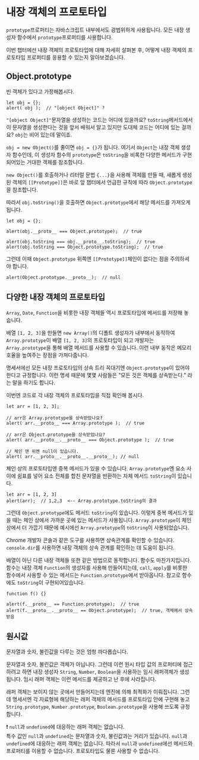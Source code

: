 # 내장 객체의 프로토타입

`prototype`프로퍼티는 자바스크립트 내부에서도 광범위하게 사용됩니다. 모든 내장 생성자 함수에서 `prototype`프로퍼티를 사용합니다.   
   
이번 챕터에선 내장 객체의 프로토타입에 대해 자세히 살펴본 후, 어떻게 내장 객체의 프로토타입 프로퍼티를 응용할 수 있는지 알아보겠습니다.



## Object.prototype

빈 객체가 있다고 가정해봅시다.
```
let obj = {};
alert( obj );  // "[object Object]" ?
```
`"[object Object]"`문자열을 생성하는 코드는 어디에 있을까요? `toString`메서드에서 이 문자열을 생성한다는 것을 앞서 배워서 알고 있지만 도대체 코드는 어디에 있는 걸까요? `obj`는 비어 있는데 말이죠.   
   
`obj = new Object()`를 줄이면 `obj = {}`가 됩니다. 여기서 `Object`는 내장 객체 생성자 함수인데, 이 생성자 함수의 `prototype`은 `toString`을 비록한 다양한 메서드가 구현되어있는 거대한 객체를 참조합니다.   
   
`new Object()`를 호출하거나 리터럴 문법 `{...}`을 사용해 객체를 만들 때, 새롭게 생성된 객체의 `[[Prototype]]`은 바로 앞 챕터에서 언급한 규칙에 따라 `Object.prototype`을 참조합니다.   
   
따라서 `obj.toString()`을 호출하면 `Object.prototype`에서 해당 메서드를 가져오게 됩니다.
```
let obj = {};

alert(obj.__proto__ === Object.prototype);  // true

alert(obj.toString === obj.__proto__.toString);  // true
alert(obj.toString === Object.prototype.toString);  // true
```
그런데 이때 `Object.prototype` 위쪽엔 `[[Prototype]]`체인이 없다는 점을 주의하셔야 합니다.
```
alert(Object.prototype.__proto__);  // null
```



## 다양한 내장 객체의 프로토타입

`Array`, `Date`, `Function`을 비롯한 내장 객체들 역시 프로토타입에 메서드를 저장해 놓습니다.   
   
배열 `[1, 2, 3]`을 만들면 `new Array()`의 디폴트 생성자가 내부에서 동작하여 `Array.prototype`이 배열 `[1, 2, 3]`의 프로토타입이 되고 개발자는 `Array.prototype`을 통해 배열 메서드를 사용할 수 있습니다. 이런 내부 동작은 메모리 호율을 높여주는 장점을 가져다줍니다.   
   
명세서에선 모든 내장 프로토타입의 상속 트리 꼭대기엔 `Object.prototype`이 있어야 한다고 규정합니다. 이런 명세 때문에 몇몇 사람들은 "모든 것은 객체를 상속받는다." 라는 말을 하기도 합니다.   
   
이번엔 코드로 각 내장 객체의 프로토타입을 직접 확인해 봅시다.
```
let arr = [1, 2, 3];

// arr은 Array.prototype을 상속받았나요?
alert( arr.__proto__ === Array.prototype );  // true

// arr은 Object.prototype을 상속받았나요?
alert( arr.__proto__.__proto__ === Object.prototype );  // true

// 체인 맨 위엔 null이 있습니다.
alert( arr.__proto__.__proto__.__proto__); // null
```
체인 상의 프로토타입엔 중복 메서드가 있을 수 있습니다. `Array.prototype`엔 요소 사이에 쉼표를 넣어 요소 전체를 합친 문자열을 반환하는 자체 메서드 `toString`이 있습니다.
```
let arr = [1, 2, 3]
alert(arr);  // 1,2,3  <-- Array.prototype.toString의 결과
```
그런데 `Object.prototype`에도 메서드 `toString`이 있습니다. 이렇게 중복 메서드가 있을 때는 체인 상에서 가까운 곳에 있는 메서드가 사용됩니다. `Array.prototype`이 체인 상에서 더 가깝기 때문에 예시에선 `Array.prototype`의 `toString`이 사용되었습니다.   
   
Chrome 개발자 콘솔과 같은 도구를 사용하면 상속관계를 확인할 수 있습니다. `console.dir`를 사용하면 내장 객체의 상속 관계를 확인하는 데 도움이 됩니다.   
   
배열이 아닌 다른 내장 객체들 또한 같은 방법으로 동작합니다. 함수도 마찬가지입니다. 함수는 내장 객체 `Function`의 생성자를 사용해 만들어지는데, `call`, `apply`를 비롯한 함수에서 사용할 수 있는 메서드는 `Function.prototype`에서 받아옵니다. 참고로 함수에도 `toString`이 구현되어있습니다.   
```
function f() {}

alert(f.__proto__ == Function.prototype);  // true
alert(f.__proto__.__proto__ == Object.prototype);  // true, 객체에서 상속받음
```



## 원시값

문자열과 숫자, 불린값을 다루는 것은 엄청 까다롭습니다.   
   
문자열과 숫자, 불린값은 객체가 아닙니다. 그런데 이런 원시 타입 값의 프로퍼티에 접근하려고 하면 내장 생성자 `String`, `Number`, `Boolean`을 사용하는 임시 래퍼객체가 생성됩니다. 임시 래퍼 객체는 이런 메서드를 제공하고 난 후에 사라집니다.   
   
래퍼 객체는 보이지 않는 곳에서 만들어지는데 엔진에 의해 최적화가 이뤄집니다. 그런데 명세서엔 각 자료형에 해당하는 래퍼 객체의 메서드를 프로토타입 안에 구현해 놓고 `String.prototype`, `Number.prototype`, `Boolean.prototype`을 사용해 쓰도록 규정합니다.   
   
❗ `null`과 `undefined`에 대응하는 래퍼 객체는 없습니다.   
특수 값인 `null`과 `undefined`는 문자열과 숫자, 불린값과는 거리가 있습니다. `null`과 `undefined`에 대응하는 래퍼 객체는 없습니다. 따라서 `null`과 `undefined`에선 메서드와 프로퍼티를 이용할 수 없습니다. 프로토타입도 물론 사용할 수 없습니다.
